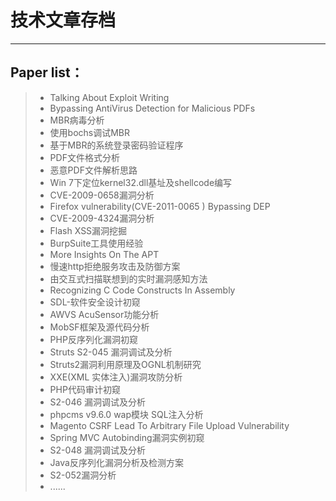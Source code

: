 # 技术文章存档

------


## Paper list：

> * Talking About Exploit Writing
> * Bypassing AntiVirus Detection for Malicious PDFs
> * MBR病毒分析
> * 使用bochs调试MBR
> * 基于MBR的系统登录密码验证程序
> * PDF文件格式分析
> * 恶意PDF文件解析思路
> * Win 7下定位kernel32.dll基址及shellcode编写
> * CVE-2009-0658漏洞分析
> * Firefox vulnerability(CVE-2011-0065 ) Bypassing DEP
> * CVE-2009-4324漏洞分析
> * Flash XSS漏洞挖掘
> * BurpSuite工具使用经验
> * More Insights On The APT
> * 慢速http拒绝服务攻击及防御方案
> * 由交互式扫描联想到的实时漏洞感知方法
> * Recognizing C Code Constructs In Assembly
> * SDL-软件安全设计初窥
> * AWVS AcuSensor功能分析
> * MobSF框架及源代码分析
> * PHP反序列化漏洞初窥
> * Struts S2-045 漏洞调试及分析
> * Struts2漏洞利用原理及OGNL机制研究
> * XXE(XML 实体注入)漏洞攻防分析
> * PHP代码审计初窥
> * S2-046 漏洞调试及分析
> * phpcms v9.6.0 wap模块 SQL注入分析
> * Magento CSRF Lead To Arbitrary File Upload Vulnerability
> * Spring MVC Autobinding漏洞实例初窥
> * S2-048 漏洞调试及分析
> * Java反序列化漏洞分析及检测方案
> * S2-052漏洞分析
> * ......




